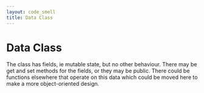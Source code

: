 ```yaml
---
layout: code_smell
title: Data Class
---
```


# Data Class
The class has fields, ie mutable state, but no other behaviour. There may be get and set methods for the fields, or they may be public. There could be functions elsewhere that operate on this data which could be moved here to make a more object-oriented design.